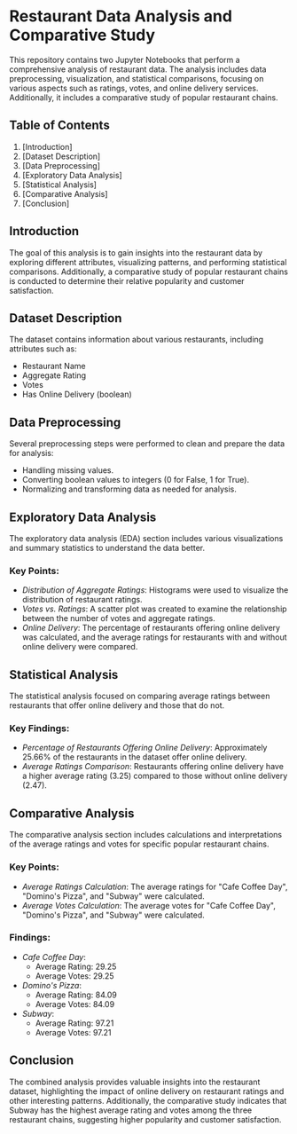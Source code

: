 # Restaurant Data Analysis and Comparative Study

This repository contains two Jupyter Notebooks that perform a comprehensive analysis of restaurant data. The analysis includes data preprocessing, visualization, and statistical comparisons, focusing on various aspects such as ratings, votes, and online delivery services. Additionally, it includes a comparative study of popular restaurant chains.

## Table of Contents
1. [Introduction]
2. [Dataset Description]
3. [Data Preprocessing]
4. [Exploratory Data Analysis]
5. [Statistical Analysis]
6. [Comparative Analysis]
7. [Conclusion]

## Introduction
The goal of this analysis is to gain insights into the restaurant data by exploring different attributes, visualizing patterns, and performing statistical comparisons. Additionally, a comparative study of popular restaurant chains is conducted to determine their relative popularity and customer satisfaction.

## Dataset Description
The dataset contains information about various restaurants, including attributes such as:
- Restaurant Name
- Aggregate Rating
- Votes
- Has Online Delivery (boolean)

## Data Preprocessing
Several preprocessing steps were performed to clean and prepare the data for analysis:
- Handling missing values.
- Converting boolean values to integers (0 for False, 1 for True).
- Normalizing and transforming data as needed for analysis.

## Exploratory Data Analysis
The exploratory data analysis (EDA) section includes various visualizations and summary statistics to understand the data better.

### Key Points:
- *Distribution of Aggregate Ratings*: Histograms were used to visualize the distribution of restaurant ratings.
- *Votes vs. Ratings*: A scatter plot was created to examine the relationship between the number of votes and aggregate ratings.
- *Online Delivery*: The percentage of restaurants offering online delivery was calculated, and the average ratings for restaurants with and without online delivery were compared.

## Statistical Analysis
The statistical analysis focused on comparing average ratings between restaurants that offer online delivery and those that do not.

### Key Findings:
- *Percentage of Restaurants Offering Online Delivery*: Approximately 25.66% of the restaurants in the dataset offer online delivery.
- *Average Ratings Comparison*: Restaurants offering online delivery have a higher average rating (3.25) compared to those without online delivery (2.47).

## Comparative Analysis
The comparative analysis section includes calculations and interpretations of the average ratings and votes for specific popular restaurant chains.

### Key Points:
- *Average Ratings Calculation*: The average ratings for "Cafe Coffee Day", "Domino's Pizza", and "Subway" were calculated.
- *Average Votes Calculation*: The average votes for "Cafe Coffee Day", "Domino's Pizza", and "Subway" were calculated.

### Findings:
- *Cafe Coffee Day*:
  - Average Rating: 29.25
  - Average Votes: 29.25
- *Domino's Pizza*:
  - Average Rating: 84.09
  - Average Votes: 84.09
- *Subway*:
  - Average Rating: 97.21
  - Average Votes: 97.21

## Conclusion
The combined analysis provides valuable insights into the restaurant dataset, highlighting the impact of online delivery on restaurant ratings and other interesting patterns. Additionally, the comparative study indicates that Subway has the highest average rating and votes among the three restaurant chains, suggesting higher popularity and customer satisfaction.
